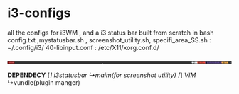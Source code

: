 # i3-configs
all the configs for i3WM , and a i3 status bar built from scratch in bash
config.txt ,mystatusbar.sh , screenshot_utility.sh, specifi_area_SS.sh : ~/.config/i3/
40-libinput.conf : /etc/X11/xorg.conf.d/ 

![Alt text](https://raw.githubusercontent.com/the-WINTERSOLDIER/i3-configs/main/screenshot/2021-02-02-17%3A30%3A59.png "Status bar built from scratch in bash")

**DEPENDECY**
[*] *i3statusbar*
    ↳maim(for screenshot utility)
[*] *VIM*
    ↳vundle(plugin manger)




